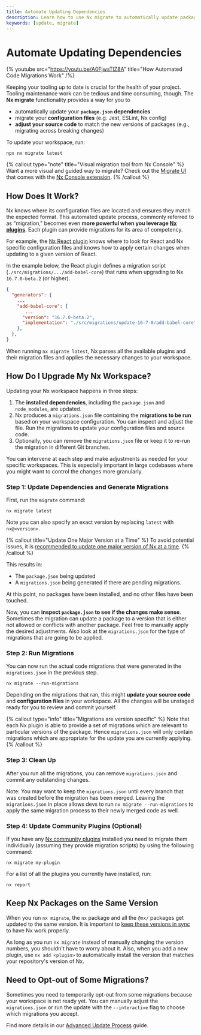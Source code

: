 ```yaml
---
title: Automate Updating Dependencies
description: Learn how to use Nx migrate to automatically update package dependencies, configuration files, and source code to match new package versions.
keywords: [update, migrate]
---
```


# Automate Updating Dependencies

{% youtube
src="https://youtu.be/A0FjwsTlZ8A"
title="How Automated Code Migrations Work"
/%}

Keeping your tooling up to date is crucial for the health of your project. Tooling maintenance work can be tedious and time consuming, though. The **Nx migrate** functionality provides a way for you to

- automatically update your **`package.json` dependencies**
- migrate your **configuration files** (e.g. Jest, ESLint, Nx config)
- **adjust your source code** to match the new versions of packages (e.g., migrating across breaking changes)

To update your workspace, run:

```shell
npx nx migrate latest
```

{% callout type="note" title="Visual migration tool from Nx Console" %}
Want a more visual and guided way to migrate? Check out the [Migrate UI](/recipes/nx-console/console-migrate-ui) that comes with the [Nx Console extension](/getting-started/editor-setup).
{% /callout %}

## How Does It Work?

Nx knows where its configuration files are located and ensures they match the expected format. This automated update process, commonly referred to as "migration," becomes even **more powerful when you leverage [Nx plugins](/nx-api)**. Each plugin can provide migrations for its area of competency.

For example, the [Nx React plugin](/technologies/react/api) knows where to look for React and Nx specific configuration files and knows how to apply certain changes when updating to a given version of React.

In the example below, the React plugin defines a migration script (`./src/migrations/.../add-babel-core`) that runs when upgrading to Nx `16.7.0-beta.2` (or higher).

```json {% fileName="migrations.json" highlightLines=[6,7] %}
{
  "generators": {
    ...
    "add-babel-core": {
       ...
      "version": "16.7.0-beta.2",
      "implementation": "./src/migrations/update-16-7-0/add-babel-core"
    },
  },
}
```

When running `nx migrate latest`, Nx parses all the available plugins and their migration files and applies the necessary changes to your workspace.

## How Do I Upgrade My Nx Workspace?

Updating your Nx workspace happens in three steps:

1. The **installed dependencies**, including the `package.json` and `node_modules`, are updated.
2. Nx produces a `migrations.json` file containing the **migrations to be run** based on your workspace configuration. You can inspect and adjust the file. Run the migrations to update your configuration files and source code.
3. Optionally, you can remove the `migrations.json` file or keep it to re-run the migration in different Git branches.

You can intervene at each step and make adjustments as needed for your specific workspaces. This is especially important in large codebases where you might want to control the changes more granularly.

### Step 1: Update Dependencies and Generate Migrations

First, run the `migrate` command:

```shell
nx migrate latest
```

Note you can also specify an exact version by replacing `latest` with `nx@<version>`.

{% callout title="Update One Major Version at a Time" %}
To avoid potential issues, it is [recommended to update one major version of Nx at a time](/recipes/tips-n-tricks/advanced-update#one-major-version-at-a-time-small-steps).
{% /callout %}

This results in:

- The `package.json` being updated
- A `migrations.json` being generated if there are pending migrations.

At this point, no packages have been installed, and no other files have been touched.

Now, you can **inspect `package.json` to see if the changes make sense**. Sometimes the migration can update a package to a version that is either not allowed or conflicts with another package. Feel free to manually apply the desired adjustments. Also look at the `migrations.json` for the type of migrations that are going to be applied.

### Step 2: Run Migrations

You can now run the actual code migrations that were generated in the `migrations.json` in the previous step.

```shell
nx migrate --run-migrations
```

Depending on the migrations that ran, this might **update your source code** and **configuration files** in your workspace. All the changes will be unstaged ready for you to review and commit yourself.

{% callout type="info" title="Migrations are version specific" %}
Note that each Nx plugin is able to provide a set of migrations which are relevant to particular versions of the package. Hence `migrations.json` will only contain migrations which are appropriate for the update you are currently applying.
{% /callout %}

### Step 3: Clean Up

After you run all the migrations, you can remove `migrations.json` and commit any outstanding changes.

Note: You may want to keep the `migrations.json` until every branch that was created before the migration has been merged. Leaving the `migrations.json` in place allows devs to run `nx migrate --run-migrations` to apply the same migration process to their newly merged code as well.

### Step 4: Update Community Plugins (Optional)

If you have any [Nx community plugins](/plugin-registry) installed you need to migrate them individually (assuming they provide migration scripts) by using the following command:

```shell
nx migrate my-plugin
```

For a list of all the plugins you currently have installed, run:

```shell
nx report
```

## Keep Nx Packages on the Same Version

When you run `nx migrate`, the `nx` package and all the `@nx/` packages get updated to the same version. It is important to [keep these versions in sync](/recipes/tips-n-tricks/keep-nx-versions-in-sync) to have Nx work properly.

As long as you run `nx migrate` instead of manually changing the version numbers, you shouldn't have to worry about it. Also, when you add a new plugin, use `nx add <plugin>` to automatically install the version that matches your repository's version of Nx.

## Need to Opt-out of Some Migrations?

Sometimes you need to temporarily opt-out from some migrations because your workspace is not ready yet. You can manually adjust the `migrations.json` or run the update with the `--interactive` flag to choose which migrations you accept.

Find more details in our [Advanced Update Process](/recipes/tips-n-tricks/advanced-update) guide.
